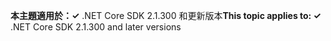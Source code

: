 <span data-ttu-id="c1a44-101">**本主題適用於：✓** .NET Core SDK 2.1.300 和更新版本</span><span class="sxs-lookup"><span data-stu-id="c1a44-101">**This topic applies to: ✓** .NET Core SDK 2.1.300 and later versions</span></span>
